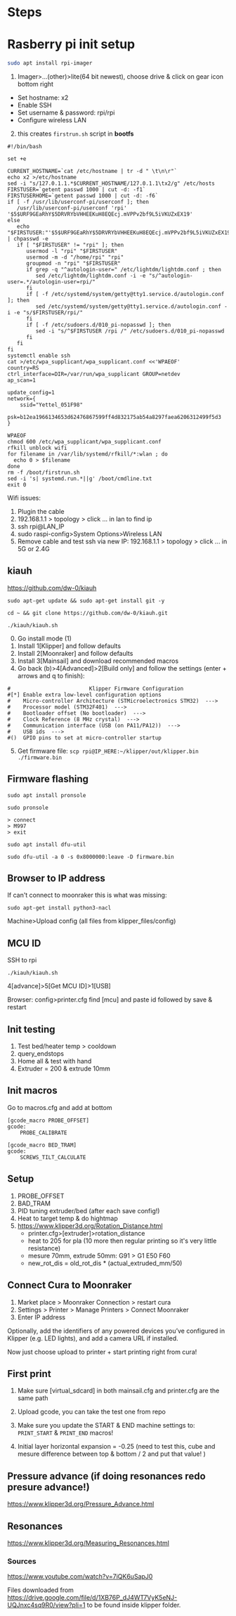 # Steps

# Rasberry pi init setup

```sh
sudo apt install rpi-imager
```

1. Imager>...(other)>lite(64 bit newest), choose drive & click on gear icon bottom right
- Set hostname: x2
- Enable SSH
- Set username & password: rpi/rpi
- Configure wireless LAN



2. this creates `firstrun.sh` script in **bootfs**

```
#!/bin/bash

set +e

CURRENT_HOSTNAME=`cat /etc/hostname | tr -d " \t\n\r"`
echo x2 >/etc/hostname
sed -i "s/127.0.1.1.*$CURRENT_HOSTNAME/127.0.1.1\tx2/g" /etc/hosts
FIRSTUSER=`getent passwd 1000 | cut -d: -f1`
FIRSTUSERHOME=`getent passwd 1000 | cut -d: -f6`
if [ -f /usr/lib/userconf-pi/userconf ]; then
   /usr/lib/userconf-pi/userconf 'rpi' '$5$URF9GEaRhY$5DRVRYbVHHEEKuH8EQEcj.mVPPv2bf9L5iVKUZxEX19'
else
   echo "$FIRSTUSER:"'$5$URF9GEaRhY$5DRVRYbVHHEEKuH8EQEcj.mVPPv2bf9L5iVKUZxEX19' | chpasswd -e
   if [ "$FIRSTUSER" != "rpi" ]; then
      usermod -l "rpi" "$FIRSTUSER"
      usermod -m -d "/home/rpi" "rpi"
      groupmod -n "rpi" "$FIRSTUSER"
      if grep -q "^autologin-user=" /etc/lightdm/lightdm.conf ; then
         sed /etc/lightdm/lightdm.conf -i -e "s/^autologin-user=.*/autologin-user=rpi/"
      fi
      if [ -f /etc/systemd/system/getty@tty1.service.d/autologin.conf ]; then
         sed /etc/systemd/system/getty@tty1.service.d/autologin.conf -i -e "s/$FIRSTUSER/rpi/"
      fi
      if [ -f /etc/sudoers.d/010_pi-nopasswd ]; then
         sed -i "s/^$FIRSTUSER /rpi /" /etc/sudoers.d/010_pi-nopasswd
      fi
   fi
fi
systemctl enable ssh
cat >/etc/wpa_supplicant/wpa_supplicant.conf <<'WPAEOF'
country=RS
ctrl_interface=DIR=/var/run/wpa_supplicant GROUP=netdev
ap_scan=1

update_config=1
network={
	ssid="Yettel_051F98"
	psk=b12ea1966134653d62476867599ff4d832175ab54a8297faea6206312499f5d3
}

WPAEOF
chmod 600 /etc/wpa_supplicant/wpa_supplicant.conf
rfkill unblock wifi
for filename in /var/lib/systemd/rfkill/*:wlan ; do
  echo 0 > $filename
done
rm -f /boot/firstrun.sh
sed -i 's| systemd.run.*||g' /boot/cmdline.txt
exit 0
```

Wifi issues:

1. Plugin the cable
2. 192.168.1.1 > topology > click ... in lan to find ip
3. ssh rpi@LAN_IP
4. sudo raspi-config>System Options>Wireless LAN
5. Remove cable and test ssh via new IP: 192.168.1.1 > topology > click ... in 5G or 2.4G


## kiauh
https://github.com/dw-0/kiauh

```shell
sudo apt-get update && sudo apt-get install git -y
```

```shell
cd ~ && git clone https://github.com/dw-0/kiauh.git
```

```shell
./kiauh/kiauh.sh
```
0. Go install mode (1)
1. Install 1[Klipper] and follow defaults
2. Install 2[Moonraker] and follow defaults
3. Install 3[Mainsail] and download recommended macros
4. Go back (b)>4[Advanced]>2[Build only] and follow the settings (enter + arrows and q to finish):
```
#                         Klipper Firmware Configuration
#[*] Enable extra low-level configuration options
#    Micro-controller Architecture (STMicroelectronics STM32)  --->
#    Processor model (STM32F401)  --->
#    Bootloader offset (No bootloader)  --->
#    Clock Reference (8 MHz crystal)  --->
#    Communication interface (USB (on PA11/PA12))  --->
#    USB ids  --->
#()  GPIO pins to set at micro-controller startup
```
5. Get firmware file: `scp rpi@IP_HERE:~/klipper/out/klipper.bin ./firmware.bin`

## Firmware flashing

```shell
sudo apt install pronsole

sudo pronsole

> connect
> M997
> exit

```

```shell
sudo apt install dfu-util

sudo dfu-util -a 0 -s 0x8000000:leave -D firmware.bin
```

## Browser to IP address

If can't connect to moonraker this is what was missing:

```shell
sudo apt-get install python3-nacl
```

Machine>Upload config (all files from klipper_files/config)

## MCU ID

SSH to rpi
 
```shell
./kiauh/kiauh.sh
```

4[advance]>5[Get MCU ID]>1[USB]

Browser: config>printer.cfg find [mcu] and paste id followed by save & restart

## Init testing

1. Test bed/heater temp > cooldown
2. query_endstops
3. Home all & test with hand
4. Extruder = 200 & extrude 10mm

## Init macros

Go to macros.cfg and add at bottom

```
[gcode_macro PROBE_OFFSET]
gcode:
    PROBE_CALIBRATE

[gcode_macro BED_TRAM]
gcode:
    SCREWS_TILT_CALCULATE
```

## Setup

1. PROBE_OFFSET
2. BAD_TRAM
3. PID tuning extruder/bed (after each save config!)
4. Heat to target temp & do hightmap
5. https://www.klipper3d.org/Rotation_Distance.html
   - printer.cfg>[extruder]>rotation_distance
   - heat to 205 for pla (10 more then regular printing so it's very little resistance)
   - mesure 70mm, extrude 50mm: G91 > G1 E50 F60
   - new_rot_dis = old_rot_dis * (actual_extruded_mm/50)

## Connect Cura to Moonraker

1. Market place > Moonraker Connection > restart cura
2. Settings > Printer > Manage Printers > Connect Moonraker
3. Enter IP address

Optionally, add the identifiers of any powered devices you’ve configured in Klipper (e.g. LED lights), and add a camera URL if installed.

Now just choose upload to printer + start printing right from cura!

## First print

1. Make sure [virtual_sdcard] in both mainsail.cfg and printer.cfg are the same path

2. Upload gcode, you can take the test one from repo

3. Make sure you update the START & END machine settings to: `PRINT_START` & `PRINT_END` macros!

4. Initial layer horizontal expansion = -0.25 (need to test this, cube and mesure difference between top & bottom / 2 and put that value! )

## Pressure advance (if doing resonances redo presure advance!)

https://www.klipper3d.org/Pressure_Advance.html

## Resonances

https://www.klipper3d.org/Measuring_Resonances.html

### Sources

https://www.youtube.com/watch?v=7iQK6uSapJ0

Files downloaded from https://drive.google.com/file/d/1XB76P_dJ4WT7VyK5eNJ-UQJnxc4sq9R0/view?pli=1 to be found inside klipper folder.


